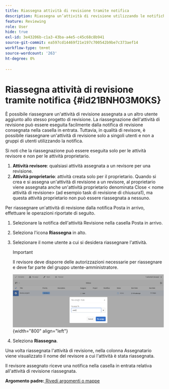 ```yaml
---
title: Riassegna attività di revisione tramite notifica
description: Riassegna un’attività di revisione utilizzando le notifiche in AEM Guides. Scopri come riassegnare un’attività revisore dalla notifica nella casella in entrata.
feature: Reviewing
role: User
hide: true
exl-id: 3e43206b-c1a3-43ba-a4e5-c45c68c8b941
source-git-commit: ea597cd14469f21e197c700542b9be7c373aef14
workflow-type: tm+mt
source-wordcount: '263'
ht-degree: 0%

---
```


# Riassegna attività di revisione tramite notifica {#id21BNH03M0KS}

È possibile riassegnare un&#39;attività di revisione assegnata a un altro utente aggiunto allo stesso progetto di revisione. La riassegnazione dell&#39;attività di revisione può essere eseguita facilmente dalla notifica di revisione consegnata nella casella in entrata. Tuttavia, in qualità di revisore, è possibile riassegnare un&#39;attività di revisione solo a singoli utenti e non a gruppi di utenti utilizzando la notifica.

Si noti che la riassegnazione può essere eseguita solo per le attività revisore e non per le attività proprietario.

1. **Attività revisore**: qualsiasi attività assegnata a un revisore per una revisione.
1. **Attività proprietario**: attività creata solo per il proprietario. Quando si crea e si assegna un&#39;attività di revisione a un revisore, al proprietario viene assegnata anche un&#39;attività proprietario denominata Close &lt; nome attività di revisione\> \(ad esempio task di revisione di chiusura1\), ma questa attività proprietario non può essere riassegnata a nessuno.

Per riassegnare un&#39;attività di revisione dalla notifica Posta in arrivo, effettuare le operazioni riportate di seguito.

1. Selezionare la notifica dell&#39;attività Revisione nella casella Posta in arrivo.
1. Seleziona l&#39;icona **Riassegna** in alto.
1. Selezionare il nome utente a cui si desidera riassegnare l&#39;attività.

   >[!IMPORTANT]
   >
   > Il revisore deve disporre delle autorizzazioni necessarie per riassegnare e deve far parte del gruppo utente-amministratore.

   ![](images/reassign-user-inbox.png){width="800" align="left"}

1. Seleziona **Riassegna**.

Una volta riassegnata l&#39;attività di revisione, nella colonna Assegnatario viene visualizzato il nome del revisore a cui l&#39;attività è stata riassegnata.

Il revisore assegnato riceve una notifica nella casella in entrata relativa all&#39;attività di revisione riassegnata.

**Argomento padre:**&#x200B;[&#x200B; Rivedi argomenti o mappe](review.md)
